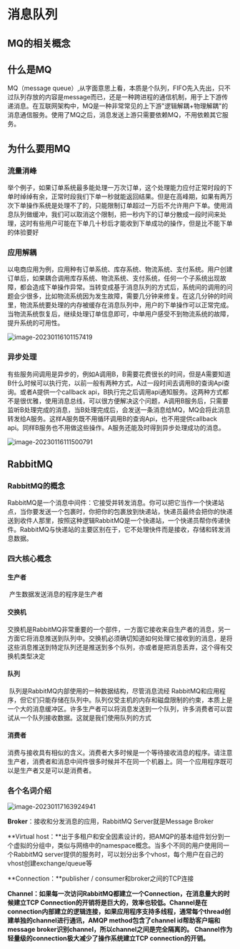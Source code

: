 

# 消息队列

## MQ的相关概念



## 什么是MQ

MQ（message queue）,从字面意思上看，本质是个队列，FIFO先入先出，只不过队列存放的内容是message而已，还是一种跨进程的通信机制，用于上下游传递消息。在互联网架构中，MQ是一种非常常见的上下游"逻辑解耦+物理解耦"的消息通信服务。使用了MQ之后，消息发送上游只需要依赖MQ，不用依赖其它服务。



## 为什么要用MQ



### 流量消峰

举个例子，如果订单系统最多能处理一万次订单，这个处理能力应付正常时段的下单时绰绰有余，正常时段我们下单一秒就能返回结果。但是在高峰期，如果有两万次下单操作系统是处理不了的，只能限制订单超过一万后不允许用户下单。使用消息队列做缓冲，我们可以取消这个限制，把一秒内下的订单分散成一段时间来处理，这时有些用户可能在下单几十秒后才能收到下单成功的操作，但是比不能下单的体验要好



### 应用解耦

以电商应用为例，应用种有订单系统、库存系统、物流系统、支付系统。用户创建订单后，如果耦合调用库存系统、物流系统、支付系统，任何一个子系统出现故障，都会造成下单操作异常。当转变成基于消息队列的方式后，系统间的调用的问题会少很多，比如物流系统因为发生故障，需要几分钟来修复。在这几分钟的时间里，物流系统要处理的内存被缓存在消息队列中，用户的下单操作可以正常完成。当物流系统恢复后，继续处理订单信息即可，中单用户感受不到物流系统的故障，提升系统的可用性。

![image-20230116101157419](D:\note\rabbitmq.assets\image-20230116101157419.png)





### 异步处理

有些服务间调用是异步的，例如A调用B，B需要花费很长的时间，但是A需要知道B什么时候可以执行完，以前一般有两种方式，A过一段时间去调用B的查询Api查询。或者A提供一个callback api，B执行完之后调用api通知服务。这两种方式都不是很优雅，使用消息总线，可以很方便解决这个问题，A调用B服务后，只需要监听B处理完成的消息，当B处理完成后，会发送一条消息给MQ，MQ会将此消息转发给A服务。这样A服务既不用循环调用B的查询Api，也不用提供callback api。同样B服务也不用做这些操作。A服务还能及时得到异步处理成功的消息。

![image-20230116111500791](D:\note\rabbitmq.assets\image-20230116111500791.png)





## RabbitMQ



### RabbitMQ的概念

RabbitMQ是一个消息中间件：它接受并转发消息。你可以把它当作一个快递站点，当你要发送一个包裹时，你把你的包裹放到快递站，快递员最终会把你的快递送到收件人那里，按照这种逻辑RabbitMQ是一个快递站，一个快递员帮你传递快件。RabbitMQ与快递站的主要区别在于，它不处理快件而是接收，存储和转发消息数据。



### 四大核心概念



#### 生产者

​	产生数据发送消息的程序是生产者



#### 交换机

​	交换机是RabbitMQ非常重要的一个部件，一方面它接收来自生产者的消息，另一方面它将消息推送到队列中。交换机必须确切知道如何处理它接收到的消息，是将这些消息推送到特定队列还是推送到多个队列，亦或者是把消息丢弃，这个得有交换机类型决定



#### 队列

​	队列是RabbitMQ内部使用的一种数据结构，尽管消息流经 RabbitMQ和应用程序，但它们只能存储在队列中。队列仅受主机的内存和磁盘限制的约束，本质上是一个大的消息缓冲区。许多生产者可以将消息发送到一个队列，许多消费者可以尝试从一个队列接收数据。这就是我们使用队列的方式



#### 消费者

​	消费与接收具有相似的含义。消费者大多时候是一个等待接收消息的程序。请注意生产者，消费者和消息中间件很多时候并不在同一个机器上。同一个应用程序既可以是生产者又是可以是消费者。





### 各个名词介绍

![image-20230117163924941](D:\note\rabbitmq.assets\image-20230117163924941.png)



**Broker**：接收和分发消息的应用，RabbitMQ Server就是Message Broker

**Virtual host：**出于多租户和安全因素设计的，把AMQP的基本组件划分到一个虚拟的分组中，类似与网络中的namespace概念。当多个不同的用户使用同一个RabbitMQ server提供的服务时，可以划分出多个vhost，每个用户在自己的vhost创建exchange/queue等

**Connection：**publisher / consumer和broker之间的TCP连接

**Channel：**如果每一次访问RabbitMQ都建立一个Connection，在消息量大的时候建立TCP Connection的开销将是巨大的，效率也较低。Channel是在connection内部建立的逻辑连接，如果应用程序支持多线程，通常每个thread创建单独的channel进行通讯，AMQP method包含了channel id帮助客户端和message broker识别channel，所以channel之间是完全隔离的。 Channel作为轻量级的**connection极大减少了操作系统建立TCP connection的开销。**

